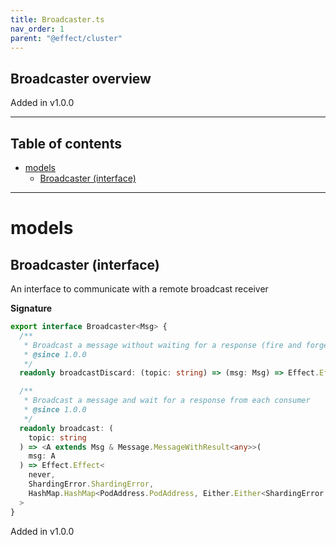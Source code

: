 ```yaml
---
title: Broadcaster.ts
nav_order: 1
parent: "@effect/cluster"
---
```


## Broadcaster overview

Added in v1.0.0

---

<h2 class="text-delta">Table of contents</h2>

- [models](#models)
  - [Broadcaster (interface)](#broadcaster-interface)

---

# models

## Broadcaster (interface)

An interface to communicate with a remote broadcast receiver

**Signature**

```ts
export interface Broadcaster<Msg> {
  /**
   * Broadcast a message without waiting for a response (fire and forget)
   * @since 1.0.0
   */
  readonly broadcastDiscard: (topic: string) => (msg: Msg) => Effect.Effect<never, ShardingError.ShardingError, void>

  /**
   * Broadcast a message and wait for a response from each consumer
   * @since 1.0.0
   */
  readonly broadcast: (
    topic: string
  ) => <A extends Msg & Message.MessageWithResult<any>>(
    msg: A
  ) => Effect.Effect<
    never,
    ShardingError.ShardingError,
    HashMap.HashMap<PodAddress.PodAddress, Either.Either<ShardingError.ShardingError, Message.Success<A>>>
  >
}
```

Added in v1.0.0
